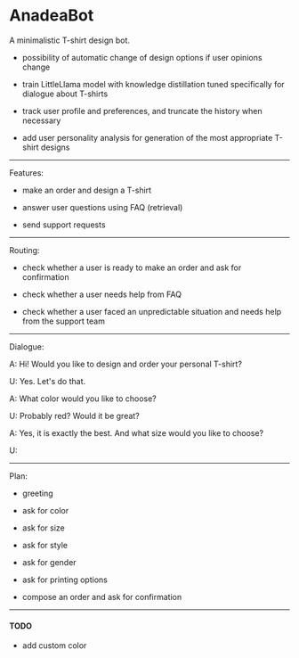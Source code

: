 # AnadeaBot

A minimalistic T-shirt design bot.

- possibility of automatic change of design options if user opinions change

- train LittleLlama model with knowledge distillation tuned specifically for dialogue about T-shirts

- track user profile and preferences, and truncate the history when necessary

- add user personality analysis for generation of the most appropriate T-shirt designs

---

Features:

- make an order and design a T-shirt

- answer user questions using FAQ (retrieval)

- send support requests

---

Routing:

- check whether a user is ready to make an order and ask for confirmation

- check whether a user needs help from FAQ

- check whether a user faced an unpredictable situation and needs help from the support team

---

Dialogue:

A: Hi! Would you like to design and order your personal T-shirt?

U: Yes. Let's do that.

A:  What color would you like to choose?

U: Probably red? Would it be great?

A: Yes, it is exactly the best. And what size would you like to choose?

U: 

---

Plan:

- greeting

- ask for color

- ask for size

- ask for style

- ask for gender

- ask for printing options

- compose an order and ask for confirmation

---

#### TODO

- add custom color
